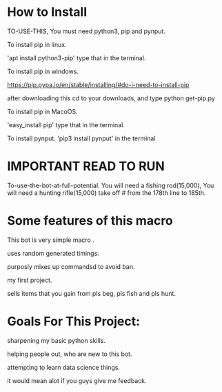 # How to Install

TO-USE-THIS, You must need python3, pip and pynput.

To install pip in linux.

'apt install python3-pip' type that in the terminal.

To install pip in windows.

https://pip.pypa.io/en/stable/installing/#do-i-need-to-install-pip

after downloading this cd to your downloads, and type python get-pip.py

To install pip in MacoOS.

'easy_install pip' type that in the terminal.

To install pynput.
'pip3 install pynput' in the terminal

# IMPORTANT READ TO RUN
To-use-the-bot-at-full-potential. You will need a fishing rod(15,000), You will need a hunting rifle(15,000) take off # from the 178th line to 185th.

# Some features of this macro
This bot is very simple macro .

uses random generated timings.

purposly mixes up commandsd to avoid ban.

my first project.

sells items that you gain from pls beg, pls fish and pls hunt.

# Goals For This Project:
sharpening my basic python skills.

helping people out, who are new to this bot.

attempting to learn data science things.

it would mean alot if you guys give me feedback.
